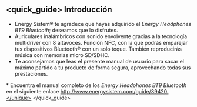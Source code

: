 ## <quick_guide> Introducción

* Energy Sistem® te agradece que hayas adquirido el *Energy Headphones BT9 Bluetooth*; deseamos que lo disfrutes.
* Auriculares inalámbricos con sonido envolvente gracias a la tecnología multidriver con 8 altavoces. Función NFC, con la que podrás emparejar tus dispositivos Bluetooth® con un solo toque. También reproducirás música con memorias micro SD/SDHC.
* Te aconsejamos que leas el presente manual de usuario para sacar el máximo partido a tu producto de forma segura, aprovechando todas sus prestaciones.

<unique>* Encuentra el manual completo de los *Energy Headphones BT9 Bluetooth* en el siguiente enlace http://www.energysistem.com/guide/39420.</unique>
</quick_guide>
